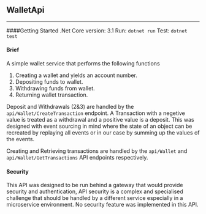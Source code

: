 
## WalletApi

---
####Getting Started
.Net Core version: 3.1
Run: `dotnet run`
Test: `dotnet test`
#### Brief

A simple wallet service that performs the following functions

1.    Creating a wallet and yields an account number.
2.    Depositing funds to wallet.
3.    Withdrawing funds from wallet.
4.    Returning wallet transaction.

Deposit and Withdrawals (2&3) are handled by the `api/Wallet/CreateTransaction` endpoint. A Transaction with a negetive value is treated as a withdrawal and a positive value is a deposit. This was designed with event sourcing in mind where the state of an object can be recreated by replaying all events or in our case by summing up the values of the events.

Creating and Retrieving transactions are handled by the `api/Wallet` and `api/Wallet/GetTransactions` API endpoints respectively.   
   
      

#### Security
This API was designed to be run behind a gateway that would provide security and authentication, API security is a complex and specialised challenge that should be handled by a different service especially in a microservice environment. No security feature was implemented in this API.
